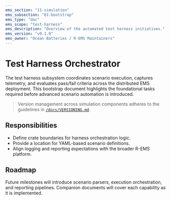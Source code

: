 ```yaml
---
ems_section: "11-simulation"
ems_subsection: "01-bootstrap"
ems_type: "doc"
ems_scope: "test-harness"
ems_description: "Overview of the automated test harness initiatives."
ems_version: "v0.1.0"
ems_owner: "Ocean Batteries / R-EMS Maintainers"
---
```


# Test Harness Orchestrator

The test harness subsystem coordinates scenario execution, captures telemetry,
and evaluates pass/fail criteria across the distributed EMS deployment. This
bootstrap document highlights the foundational tasks required before advanced
scenario automation is introduced.

> Version management across simulation components adheres to the guidelines in
> [`/docs/VERSIONING.md`](./VERSIONING.md).

## Responsibilities

- Define crate boundaries for harness orchestration logic.
- Provide a location for YAML-based scenario definitions.
- Align logging and reporting expectations with the broader R-EMS platform.

## Roadmap

Future milestones will introduce scenario parsers, execution orchestration, and
reporting pipelines. Companion documents will cover each capability as it is
implemented.
